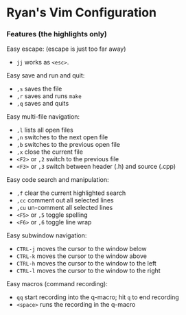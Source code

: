 # Ryan's Vim Configuration

### Features (the highlights only)

Easy escape: (escape is just too far away)
- `jj` works as `<esc>`.

Easy save and run and quit:
- `,s` saves the file
- `,r` saves and runs `make`
- `,q` saves and quits

Easy multi-file navigation:
- `,l` lists all open files
- `,n` switches to the next open file
- `,b` switches to the previous open file
- `,x` close the current file
- `<F2>` or `,2` switch to the previous file
- `<F3>` or `,3` switch between header (.h) and source (.cpp)

Easy code search and manipulation:
- `,f` clear the current highlighted search
- `,cc` comment out all selected lines
- `,cu` un-comment all selected lines
- `<F5>` or `,5` toggle spelling
- `<F6>` or `,6` toggle line wrap

Easy subwindow navigation:
- `CTRL-j` moves the cursor to the window below
- `CTRL-k` moves the cursor to the window above
- `CTRL-h` moves the cursor to the window to the left
- `CTRL-l` moves the cursor to the window to the right

Easy macros (command recording):
- `qq` start recording into the q-macro; hit `q` to end recording
- `<space>` runs the recording in the q-macro

